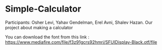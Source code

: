 # Simple-Calculator
Participants: Osher Levi, Yahav Gendelman, Erel Avni, Shalev Hazan.
Our project about making a calculator


You can download the font from this link : https://www.mediafire.com/file/f3z91gcrs92hmri/SFUIDisplay-Black.otf/file
